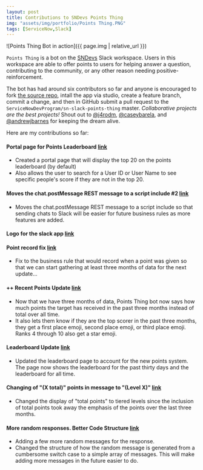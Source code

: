 ```yaml
---
layout: post
title: Contributions to SNDevs Points Thing
img: "assets/img/portfolio/Points Thing.PNG"
tags: [ServiceNow,Slack]
---
```


![Points Thing Bot in action]({{ page.img | relative_url }})

`Points Thing` is a bot on the [SNDevs](https://sndevs.com/) Slack workspace. Users in this workspace are able to offer points to users for helping answer a question, contributing to the community, or any other reason needing positive-reinforcement.<!--endexcerpt-->

The bot has had around six contributors so far and anyone is encouraged to fork [the source repo](https://github.com/ServiceNowDevProgram/sn-slack-points-thing), intall the app via studio, create a feature branch, commit a change, and then in GitHub submit a pull request to the `ServiceNowDevProgram/sn-slack-points-thing` master. 
*Collaborative projects are the best projects!* Shout out to [@j4rodm](https://twitter.com/j4rodm), [@caseybarela](https://twitter.com/caseybarela), and [@andrewjbarnes](https://twitter.com/Andrewjbarnes) for keeping the dream alive.

Here are my contributions so far:

#### Portal page for Points Leaderboard [link](https://github.com/ServiceNowDevProgram/sn-slack-points-thing/pull/1)
- Created a portal page that will display the top 20 on the points leaderboard (by default)
- Also allows the user to search for a User ID or User Name to see specific people's score if they are not in the top 20.

#### Moves the chat.postMessage REST message to a script include #2 [link](https://github.com/ServiceNowDevProgram/sn-slack-points-thing/pull/2)
- Moves the chat.postMessage REST message to a script include so that sending chats to Slack will be easier for future business rules as more features are added.

#### Logo for the slack app [link](https://github.com/ServiceNowDevProgram/sn-slack-points-thing/pull/9)

#### Point record fix [link](https://github.com/ServiceNowDevProgram/sn-slack-points-thing/pull/12)
- Fix to the business rule that would record when a point was given so that we can start gathering at least three months of data for the next update...

#### ++ Recent Points Update [link](https://github.com/ServiceNowDevProgram/sn-slack-points-thing/pull/13)
- Now that we have three months of data, Points Thing bot now says how much points the target has received in the past three months instead of total over all time. 
- It also lets them know if they are the top scorer in the past three months, they get a first place emoji, second place emoji, or third place emoji. Ranks 4 through 10 also get a star emoji.

#### Leaderboard Update [link](https://github.com/ServiceNowDevProgram/sn-slack-points-thing/pull/14)
- Updated the leaderboard page to account for the new points system. The page now shows the leaderboard for the past thirty days and the leaderboard for all time.

#### Changing of "(X total)" points in message to "(Level X)" [link](https://github.com/ServiceNowDevProgram/sn-slack-points-thing/pull/15)
- Changed the display of "total points" to tiered levels since the inclusion of total points took away the emphasis of the points over the last three months.

#### More random responses. Better Code Structure [link](https://github.com/ServiceNowDevProgram/sn-slack-points-thing/pull/16)
- Adding a few more random messages for the response.
- Changed the structure of how the random message is generated from a cumbersome switch case to a simple array of messages. This will make adding more messages in the future easier to do.